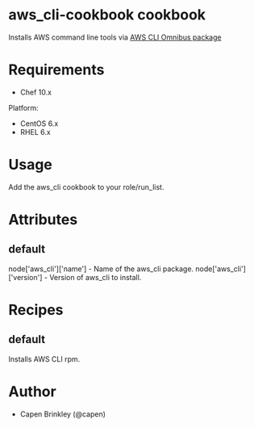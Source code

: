 # aws_cli-cookbook cookbook
Installs AWS command line tools via [AWS CLI Omnibus package](https://github.com/intuit/omnibus-aws_cli)

# Requirements
* Chef 10.x

Platform:
* CentOS 6.x
* RHEL 6.x

# Usage
Add the aws_cli cookbook to your role/run_list.

# Attributes
## default
node['aws_cli']['name']    - Name of the aws_cli package.
node['aws_cli']['version'] - Version of aws_cli to install.

# Recipes
## default
Installs AWS CLI rpm.

# Author
* Capen Brinkley (@capen)
